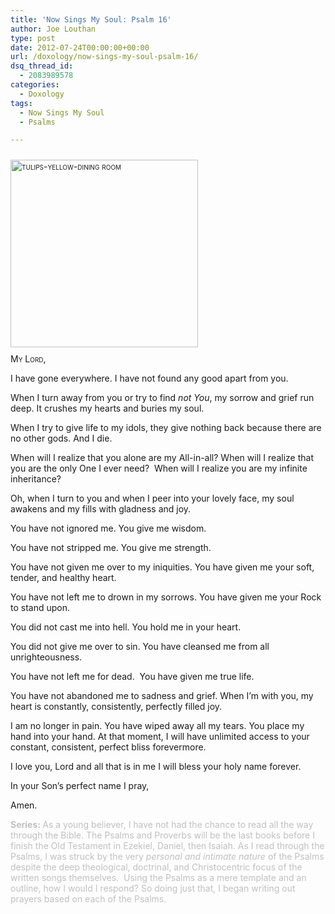 ```yaml
---
title: 'Now Sings My Soul: Psalm 16'
author: Joe Louthan
type: post
date: 2012-07-24T00:00:00+00:00
url: /doxology/now-sings-my-soul-psalm-16/
dsq_thread_id:
  - 2083989578
categories:
  - Doxology
tags:
  - Now Sings My Soul
  - Psalms

---
```

<div style="font-variant: small-caps;">
  <a href="https://i0.wp.com/theologic.us/wp-content/uploads/2013/04/tulips-yellow-dining-room.jpg"><img class="alignright size-medium wp-image-1935" style="margin-top: 10px; margin-bottom: 10px;" alt="tulips-yellow-dining room" src="https://i0.wp.com/theologic.us/wp-content/uploads/2013/04/tulips-yellow-dining-room.jpg?resize=300%2C300" width="300" height="300" data-recalc-dims="1" /></a>
</div>

<div style="font-variant: small-caps;">
  My Lord,
</div>

I have gone everywhere. I have not found any good apart from you.

When I turn away from you or try to find _not You_, my sorrow and grief run deep. It crushes my hearts and buries my soul.

When I try to give life to my idols, they give nothing back because there are no other gods. And I die.

When will I realize that you alone are my All-in-all? When will I realize that you are the only One I ever need?  When will I realize you are my infinite inheritance?

Oh, when I turn to you and when I peer into your lovely face, my soul awakens and my fills with gladness and joy.

You have not ignored me. You give me wisdom.

You have not stripped me. You give me strength.

You have not given me over to my iniquities. You have given me your soft, tender, and healthy heart.

You have not left me to drown in my sorrows. You have given me your Rock to stand upon.

You did not cast me into hell. You hold me in your heart.

You did not give me over to sin. You have cleansed me from all unrighteousness.

You have not left me for dead.  You have given me true life.

You have not abandoned me to sadness and grief. When I’m with you, my heart is constantly, consistently, perfectly filled joy.

I am no longer in pain. You have wiped away all my tears. You place my hand into your hand. At that moment, I will have unlimited access to your constant, consistent, perfect bliss forevermore.

I love you, Lord and all that is in me I will bless your holy name forever.

In your Son’s perfect name I pray,

Amen.

<span style="color: #c0c0c0;"><strong>Series: </strong>As a young believer, I have not had the chance to read all the way through the Bible. The Psalms and Proverbs will be the last books before I finish the Old Testament in Ezekiel, Daniel, then Isaiah. As I read through the Psalms, I was struck by the very <em>personal and intimate nature</em> of the Psalms despite the deep theological, doctrinal, and Christocentric focus of the written songs themselves.  Using the Psalms as a mere template and an outline, how I would I respond? So doing just that, I began writing out prayers based on each of the Psalms.</span>